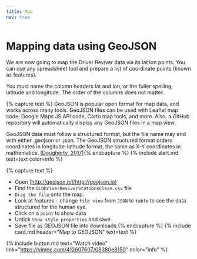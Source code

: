 ```yaml
---
title: Map
nav: true
---
```

# Mapping data using GeoJSON

We are now going to map the Driver Reviver data via its lat lon points.  You can use any spreadsheet tool and prepare a list of coordinate points (known as features). 

You must name the column headers lat and lon, or the fuller spelling, latitude and longitude.  The order of the columns does not matter.  

{% capture text %}
GeoJSON is popular open format for map data, and works across many tools. GeoJSON files can be used with Leaflet map code, Google Maps JS API code, Carto map tools, and more. Also, a GitHub repository will automatically display any GeoJSON files in a map view.

GeoJSON data must follow a structured format, but the file name may end with either .geojson or .json. The GeoJSON structured format orders coordinates in longitude-latitude format, the same as X-Y coordinates in mathematics. [(Dougherty, 2017)](https://datavizforall.org/convert-geojson.html){% endcapture %}
{% include alert.md text=text color=info %}

{% capture text %}
- Open [http://geojson.io](http://geojson.io)
- Find the  `QLDDriverReviverStationsClean.csv` file 
- `Drag the file` onto the map.  
- Look at features – change  `file view`  from  `JSON`  to  `table`  to see the data structured for the human eye. 
- Click on a  `point`  to show data 
- Untick  `Show style properties`  and save
- Save file as GEOJSON file into downloads.{% endcapture %} {% include card.md header="Map to GEOJSON" text=text %}

{% include button.md text="Watch video" link="https://vimeo.com/412607607/08380e8150" color="info" %}
